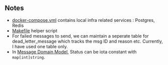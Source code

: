 

## Notes
- [docker-compose.yml](docker-compose.yml) contains local infra related services : Postgres, Redis
- [Makefile](Makefile) helper script
- For failed messages to send, we can maintain a seperate table for dead_letter_message which tracks
the msg ID and reason etc. Currently, I have used one table only.
- In [Message Domain Model](internal/messages/model.go), Status can be iota constant with `map[int]string`.
